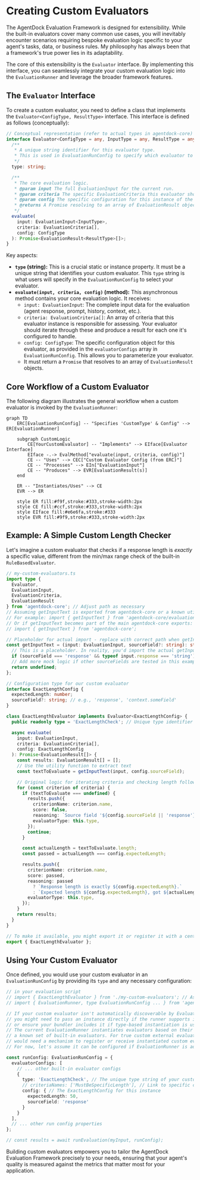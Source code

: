 # Creating Custom Evaluators

The AgentDock Evaluation Framework is designed for extensibility. While the built-in evaluators cover many common use cases, you will inevitably encounter scenarios requiring bespoke evaluation logic specific to your agent's tasks, data, or business rules. My philosophy has always been that a framework's true power lies in its adaptability.

The core of this extensibility is the `Evaluator` interface. By implementing this interface, you can seamlessly integrate your custom evaluation logic into the `EvaluationRunner` and leverage the broader framework features.

## The `Evaluator` Interface

To create a custom evaluator, you need to define a class that implements the `Evaluator<ConfigType, ResultType>` interface. This interface is defined as follows (conceptually):

```typescript
// Conceptual representation (refer to actual types in agentdock-core)
interface Evaluator<ConfigType = any, InputType = any, ResultType = any> {
  /** 
   * A unique string identifier for this evaluator type. 
   * This is used in EvaluationRunConfig to specify which evaluator to use.
   */
  type: string;

  /**
   * The core evaluation logic.
   * @param input The full EvaluationInput for the current run.
   * @param criteria The specific EvaluationCriteria this evaluator should assess.
   * @param config The specific configuration for this instance of the evaluator, taken from EvaluationRunConfig.
   * @returns A Promise resolving to an array of EvaluationResult objects.
   */
  evaluate(
    input: EvaluationInput<InputType>, 
    criteria: EvaluationCriteria[], 
    config: ConfigType
  ): Promise<EvaluationResult<ResultType>[]>;
}
```

Key aspects:

*   **`type` (string):** This is a crucial static or instance property. It must be a unique string that identifies your custom evaluator. This `type` string is what users will specify in the `EvaluationRunConfig` to select your evaluator.
*   **`evaluate(input, criteria, config)` (method):** This asynchronous method contains your core evaluation logic. It receives:
    *   `input: EvaluationInput`: The complete input data for the evaluation (agent response, prompt, history, context, etc.).
    *   `criteria: EvaluationCriteria[]`: An array of criteria that this evaluator instance is responsible for assessing. Your evaluator should iterate through these and produce a result for each one it's configured to handle.
    *   `config: ConfigType`: The specific configuration object for this evaluator, as provided in the `evaluatorConfigs` array in `EvaluationRunConfig`. This allows you to parameterize your evaluator.
    *   It must return a `Promise` that resolves to an array of `EvaluationResult` objects.

## Core Workflow of a Custom Evaluator

The following diagram illustrates the general workflow when a custom evaluator is invoked by the `EvaluationRunner`:

```mermaid
graph TD
    ERC[EvaluationRunConfig] -- "Specifies 'CustomType' & Config" --> ER[EvaluationRunner]
    
    subgraph CustomLogic
        CE[YourCustomEvaluator] -- "Implements" --> EIface[Evaluator Interface]
        EIface -.-> EvalMethod["evaluate(input, criteria, config)"]
        CE -- "Uses" --> CEC["Custom Evaluator Config (from ERC)"]
        CE -- "Processes" --> EIn["EvaluationInput"]
        CE -- "Produces" --> EVR[EvaluationResult(s)]
    end

    ER -- "Instantiates/Uses" --> CE
    EVR --> ER

    style ER fill:#f9f,stroke:#333,stroke-width:2px
    style CE fill:#ccf,stroke:#333,stroke-width:2px
    style EIface fill:#e6e6fa,stroke:#333
    style EVR fill:#9f9,stroke:#333,stroke-width:2px
```

## Example: A Simple Custom Length Checker

Let's imagine a custom evaluator that checks if a response length is *exactly* a specific value, different from the min/max range check of the built-in `RuleBasedEvaluator`.

```typescript
// my-custom-evaluators.ts
import type { 
  Evaluator, 
  EvaluationInput, 
  EvaluationCriteria, 
  EvaluationResult 
} from 'agentdock-core'; // Adjust path as necessary
// Assuming getInputText is exported from agentdock-core or a known utils path
// For example: import { getInputText } from 'agentdock-core/evaluation/utils'; 
// Or if getInputText becomes part of the main agentdock-core exports:
// import { getInputText } from 'agentdock-core';

// Placeholder for actual import - replace with correct path when getInputText is finalized and exported
const getInputText = (input: EvaluationInput, sourceField?: string): string | undefined => {
  // This is a placeholder. In reality, you'd import the actual getInputText utility.
  if (sourceField === 'response' && typeof input.response === 'string') return input.response;
  // Add more mock logic if other sourceFields are tested in this example context
  return undefined;
};

// Configuration type for our custom evaluator
interface ExactLengthConfig {
  expectedLength: number;
  sourceField?: string; // e.g., 'response', 'context.someField'
}

class ExactLengthEvaluator implements Evaluator<ExactLengthConfig> {
  public readonly type = 'ExactLengthCheck'; // Unique type identifier

  async evaluate(
    input: EvaluationInput,
    criteria: EvaluationCriteria[],
    config: ExactLengthConfig
  ): Promise<EvaluationResult[]> {
    const results: EvaluationResult[] = [];
    // Use the utility function to extract text
    const textToEvaluate = getInputText(input, config.sourceField);

    // Original logic for iterating criteria and checking length follows
    for (const criterion of criteria) {
      if (textToEvaluate === undefined) {
        results.push({
          criterionName: criterion.name,
          score: false,
          reasoning: `Source field '${config.sourceField || 'response'}' not found, not a string, or not extractable.`,
          evaluatorType: this.type,
        });
        continue;
      }

      const actualLength = textToEvaluate.length;
      const passed = actualLength === config.expectedLength;

      results.push({
        criterionName: criterion.name,
        score: passed,
        reasoning: passed 
          ? `Response length is exactly ${config.expectedLength}.` 
          : `Expected length ${config.expectedLength}, got ${actualLength}.`,
        evaluatorType: this.type,
      });
    }
    return results;
  }
}

// To make it available, you might export it or register it with a central registry if your app has one.
export { ExactLengthEvaluator };
```

## Using Your Custom Evaluator

Once defined, you would use your custom evaluator in an `EvaluationRunConfig` by providing its `type` and any necessary configuration:

```typescript
// in your evaluation script
// import { ExactLengthEvaluator } from './my-custom-evaluators'; // Assuming local file
// import { EvaluationRunner, type EvaluationRunConfig ... } from 'agentdock-core';

// If your custom evaluator isn't automatically discoverable by EvaluationRunner via its type,
// you might need to pass an instance directly if the runner supports it, 
// or ensure your bundler includes it if type-based instantiation is used.
// The current EvaluationRunner instantiates evaluators based on their 'type' string matching
// a known set of built-in evaluators. For true custom external evaluators, the runner
// would need a mechanism to register or receive instantiated custom evaluators.
// For now, let's assume it can be configured if EvaluationRunner is adapted or if it's used within the same project scope.

const runConfig: EvaluationRunConfig = {
  evaluatorConfigs: [
    // ... other built-in evaluator configs
    {
      type: 'ExactLengthCheck', // The unique type string of your custom evaluator
      // criteriaNames: ['MustBeSpecificLength'], // Link to specific criteria names
      config: { // The ExactLengthConfig for this instance
        expectedLength: 50,
        sourceField: 'response'
      }
    }
  ],
  // ... other run config properties
};

// const results = await runEvaluation(myInput, runConfig);
```

Building custom evaluators empowers you to tailor the AgentDock Evaluation Framework precisely to your needs, ensuring that your agent's quality is measured against the metrics that matter most for your application. 